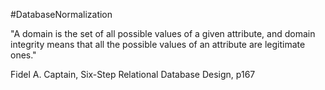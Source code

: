 #DatabaseNormalization

"A domain is the set of all possible values of a given attribute, and domain integrity means that all the possible values of an attribute are legitimate ones."

Fidel A. Captain, Six-Step Relational Database Design, p167